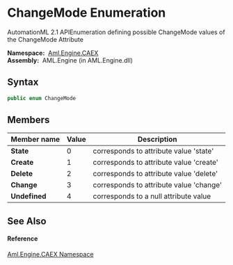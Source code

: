 ChangeMode Enumeration
======================
AutomationML 2.1 APIEnumeration defining possible ChangeMode values of the ChangeMode Attribute

  **Namespace:**  [Aml.Engine.CAEX][1]  
  **Assembly:**  AML.Engine (in AML.Engine.dll)

Syntax
------

```csharp
public enum ChangeMode
```


Members
-------

Member name   | Value | Description                             
------------- | ----- | --------------------------------------- 
**State**     | 0     | corresponds to attribute value 'state'  
**Create**    | 1     | corresponds to attribute value 'create' 
**Delete**    | 2     | corresponds to attribute value 'delete' 
**Change**    | 3     | corresponds to attribute value 'change' 
**Undefined** | 4     | corresponds to a null attribute value   


See Also
--------

#### Reference
[Aml.Engine.CAEX Namespace][1]  

[1]: ../README.md
[2]: https://www.automationml.org
[3]: ../../icons/logoShade.png